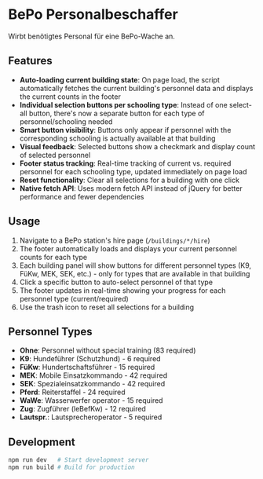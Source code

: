# BePo Personalbeschaffer

Wirbt benötigtes Personal für eine BePo-Wache an.

## Features

- **Auto-loading current building state**: On page load, the script automatically fetches the current building's personnel data and displays the current counts in the footer
- **Individual selection buttons per schooling type**: Instead of one select-all button, there's now a separate button for each type of personnel/schooling needed
- **Smart button visibility**: Buttons only appear if personnel with the corresponding schooling is actually available at that building
- **Visual feedback**: Selected buttons show a checkmark and display count of selected personnel
- **Footer status tracking**: Real-time tracking of current vs. required personnel for each schooling type, updated immediately on page load
- **Reset functionality**: Clear all selections for a building with one click
- **Native fetch API**: Uses modern fetch API instead of jQuery for better performance and fewer dependencies

## Usage

1. Navigate to a BePo station's hire page (`/buildings/*/hire`)
2. The footer automatically loads and displays your current personnel counts for each type
3. Each building panel will show buttons for different personnel types (K9, FüKw, MEK, SEK, etc.) - only for types that are available in that building
4. Click a specific button to auto-select personnel of that type
5. The footer updates in real-time showing your progress for each personnel type (current/required)
6. Use the trash icon to reset all selections for a building

## Personnel Types

- **Ohne**: Personnel without special training (83 required)
- **K9**: Hundeführer (Schutzhund) - 6 required
- **FüKw**: Hundertschaftsführer - 15 required
- **MEK**: Mobile Einsatzkommando - 42 required
- **SEK**: Spezialeinsatzkommando - 42 required
- **Pferd**: Reiterstaffel - 24 required
- **WaWe**: Wasserwerfer operator - 15 required
- **Zug**: Zugführer (leBefKw) - 12 required
- **Lautspr.**: Lautsprecheroperator - 5 required

## Development

```bash
npm run dev   # Start development server
npm run build # Build for production
```
